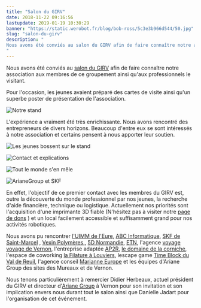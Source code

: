 ```yaml
---
title: "Salon du GIRV"
date: 2018-11-22 09:16:56
lastupdate: 2019-01-19 10:30:29
banner: "https://static.werobot.fr/blog/bob-ross/5c3e3b966d544/50.jpg"
slug: "salon-du-girv"
description: " 
Nous avons été conviés au salon du GIRV afin de faire connaître notre association aux membres de ce groupe.
"
---
```

Nous avons été conviés au <a href="https://salondugirv.com"> salon du GIRV</a> afin de faire connaître notre association aux membres de ce groupement ainsi qu'aux professionnels le visitant.

Pour l'occasion, les jeunes avaient préparé des cartes de visite ainsi qu'un superbe poster de présentation de l'association.

![Notre stand](https://static.werobot.fr/blog/bob-ross/5c3e3b9c79383/50.jpg "Notre stand")

L'expérience a vraiment été très enrichissante. Nous avons rencontré des entrepreneurs de divers horizons. Beaucoup d'entre eux se sont intéressés à notre association et certains pensent à nous apporter leur soutien.

![Les jeunes bossent sur le stand](https://static.werobot.fr/blog/bob-ross/5c3e3b9eaa4e2/50.jpg "Les jeunes bossent sur le stand")

![Contact et explications](https://static.werobot.fr/blog/bob-ross/5c3e3ba1278a6/50.jpg "Contact et explications")

![Tout le monde s'en mêle](https://static.werobot.fr/blog/bob-ross/5c3e44cbf359c/50.jpg "Tout le monde s'en mêle")

![ArianeGroup et SKF](https://static.werobot.fr/blog/bob-ross/5c3e44cea3a0b/50.jpg "ArianeGroup et SKF")


En effet, l'objectif de ce premier contact avec les membres du GIRV est, outre la découverte du monde professionnel par nos jeunes, la recherche d'aide financière, technique ou logistique.
Actuellement nos priorités sont 
l'acquisition d'une imprimante 3D fiable (N'hésitez pas à visiter notre <a href="https://www.helloasso.com/associations/we-robot/formulaires/1">page de dons</a> ) et un local facilement accessible et suffisamment grand pour nos activités robotiques.

Nous avons pu rencontrer <a href="uimm-eure.org">l'UIMM de l'Eure</a>, <a href="https://www.abc-info.fr/">ABC Informatique</a>, <a href="http://www.skf.com/fr/index.html">SKF de Saint-Marcel</a> , <a href="http://www.vexin-polymeres.com"> Vexin Polymères </a> , <a href="www.5d-normandie.fr">5D Normandie</a>, <a href="http://etn.fr/">ETN</a>, l'agence <a href="https://www.agence-voyage-voyage.com/">voyage voyage de Vernon</a>, l'entreprise adaptée <a href="https://proreseaux.com/">AP2R</a>, <a href="https://domainedelacorniche.com/fr/">le domaine de la corniche</a>, l'espace de coworking <a href="http://www.lafilature.space/"> la Filature à Louviers</a>, lescape game <a href="https://www.timeblock.fr/">Time Block du Val de Reuil</a>, l'agence conseil <a href="http://marianneurope.fr/"> Marianne Europe</a> et les équipes d'Ariane Group des sites des Mureaux et de Vernon.

Nous tenons particulièrement à remercier Didier Herbeaux, actuel président du GIRV et directeur d'<a href="https://www.ariane.group/fr/">Ariane Group</a> à Vernon pour son invitation et son implication envers nous durant tout le salon ainsi que Danielle Jadart pour l'organisation de cet événement.
    